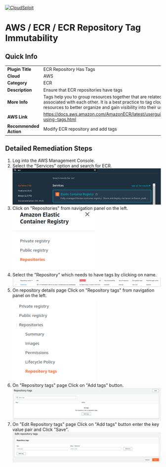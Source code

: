 [![CloudSploit](https://cloudsploit.com/img/logo-new-big-text-100.png "CloudSploit")](https://cloudsploit.com)

# AWS / ECR / ECR Repository Tag Immutability

## Quick Info

| | |
|-|-|
| **Plugin Title** | ECR Repository Has Tags |
| **Cloud** | AWS |
| **Category** | ECR |
| **Description** | Ensure that ECR repositories have tags |
| **More Info** | Tags help you to group resources together that are related to or associated with each other. It is a best practice to tag cloud resources to better organize and gain visibility into their usage. |
| **AWS Link** | https://docs.aws.amazon.com/AmazonECR/latest/userguide/ecr-using-tags.html |
| **Recommended Action** | Modify ECR repository and add tags |

## Detailed Remediation Steps

1. Log into the AWS Management Console.
2. Select the "Services" option and search for ECR. </br> <img src="/resources/aws/ecr/ecr-repository-has-tags/step2.png"/>
3. Click on  "Repositories" from navigation panel on the left.</br> <img src="/resources/aws/ecr/ecr-repository-has-tags/step3.png"/>
4. Select the "Repository" which needs to have tags by clicking on name. </br> <img src="/resources/aws/ecr/ecr-repository-has-tags/step4.png"/>
5. On repository details page Click on "Repository tags" from navigation panel on the left.</br> <img src="/resources/aws/ecr/ecr-repository-has-tags/step5.png"/>
6. On "Repository tags" page Click on "Add tags" button.</br> <img src="/resources/aws/ecr/ecr-repository-has-tags/step6.png"/>
7. On "Edit Repository tags" page Click on "Add tags" button enter the key value pair and Click "Save".</br> <img src="/resources/aws/ecr/ecr-repository-has-tags/step7.png"/>



